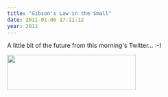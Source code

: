 ```yaml
---
title: "Gibson's Law in the Small"
date: 2011-01-06 17:11:12
year: 2011
---
```

A little bit of the future from this morning's Twitter… :-)

<img title="future" src="{{'/files/2011/01/future-300x82.png' | relative_url}}" alt="" width="300" height="82" />
